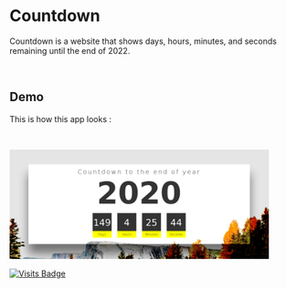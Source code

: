 # Countdown

Countdown is a website that shows days, hours, minutes, and seconds remaining until the end of 2022.

<br />

## Demo

This is how this app looks :

<br />

<img src="https://raw.githubusercontent.com/kevinadhiguna/countdown/master/demo/1.png" width="90%"></img>

[![Visits Badge](https://badges.pufler.dev/visits/kevinadhiguna/countdown)](https://github.com/kevinadhiguna)
